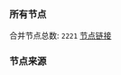 ### 所有节点
合并节点总数: `2221`
[节点链接](https://raw.githubusercontent.com/rzhy1/11/master/sub/sub_merge_base64.txt)

### 节点来源